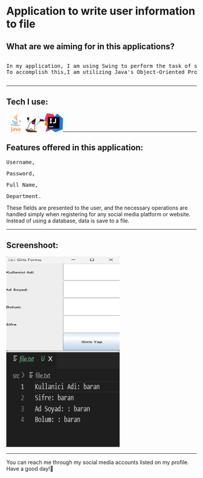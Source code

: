 ﻿<h1>Application to write user information to file</h1>
<h2>What are we aiming for in this applications?</h2>
<pre><p>In my application, I am using Swing to perform the task of saving user input a text file.<br>To accomplish this,I am utilizing Java's Object-Oriented Programming capabilities.<br></p></pre>
<hr>
<h2>Tech I use:</h2>
<img align="left" src="https://raw.githubusercontent.com/github/explore/5b3600551e122a3277c2c5368af2ad5725ffa9a1/topics/java/java.png" width="50" height="50">
<img align="left" src="https://raw.githubusercontent.com/github/explore/837a7c42714572f343238a9110f2aa7ccebf9ea5/topics/swing/swing.png" width="50" height="50">
<img align="left" src="https://raw.githubusercontent.com/github/explore/caa262eeb858e81282d6f651d6eef1f8730b54ba/topics/intellij-idea/intellij-idea.png" width="50" height="50"><br><br>
<hr>
<h2>Features offered in this application: </h2>
<pre>Username,<br></pre>
<pre>Password,<br></pre>
<pre>Full Name,<br></pre>
<pre>Department.<br></pre>
These fields are presented to the user, and the necessary operations are handled simply when registering for any social media platform or website.<br>Instead of using a database, data is save to a file.<br>
<hr>
<h2>Screenshoot:</h2>
<img src="demo1.png" width="300" height="250"><br>
<img src="demo2.png" width="300" height="250">
<hr>
<p>You can reach me through my social media accounts listed on my profile.<br>Have a good day!👋</p>

